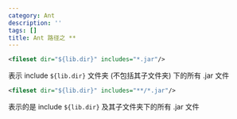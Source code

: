 ```yaml
---
category: Ant
description: ''
tags: []
title: Ant 路径之 **
---
```


```xml
<fileset dir="${lib.dir}" includes="*.jar"/>
```

表示 include `${lib.dir}` 文件夹 (不包括其子文件夹) 下的所有 \.jar 文件  

```xml
<fileset dir="${lib.dir}" includes="**/*.jar"/>  
```

表示的是 include `${lib.dir}` 及其子文件夹下的所有 \.jar 文件